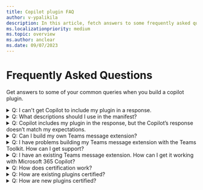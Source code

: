 ```yaml
---
title: Copilot plugin FAQ
author: v-ypalikila
description: In this article, fetch answers to some frequently asked questions while building a copilot plugin.
ms.localizationpriority: medium
ms.topic: overview
ms.author: anclear
ms.date: 09/07/2023
---
```


# Frequently Asked Questions

Get answers to some of your common queries when you build a copilot plugin.

<details>

<summary>Q: I can't get Copilot to include my plugin in a response.</summary>

A: Ensure that you have a descriptive Teams manifest file, as this is used to determine plugin matching in response to a user prompt. Additionally, ensure that you have sideloaded the app package to Outlook and interacted with the app, including authenticating.

If that still doesn’t work, use the thumbs down indicator on the reply from copilot and prefix your reply with [MessageExtension].

</details>

<details>

<summary> Q: What descriptions should I use in the manifest? </summary>

Here are descriptions that work for NPM Finder.

```json
 "name": { 

        "short": "NPM Finder", 

        "full": "Nuget Package Manager Finder" 

    }, 

    "description": { 

        "short": "Returns information about available NPM packages", 

        "full": "The Nuget Package Manager (NPM) Finder application provides information (such as title and description) about Nuget packages available in the global NPM catalog." 

    }, 

… 

            "commands": [ 

                { 

                    "id": "searchQuery", 

                    "context": [ 

                        "compose", 

                        "commandBox" 

                    ], 

                    "description": "Searches the global NPM catalog for available packages", 

                    "title": "Search", 

                    "type": "query", 

                    "parameters": [ 

                        { 

                            "name": "searchQuery", 

                            "title": "Search Query", 

                            "description": "A package name or description of capability to search", 

                            "inputType": "text" 

                        } 

                    ] 

```

</details>

<details>

<summary> Q: Copilot includes my plugin in the response, but the Copilot’s response doesn’t match my expectations.</summary>

Use the thumbs down indicator on the reply from copilot and prefix your reply with [MessageExtension].

</details>

<details>

<summary> Q: Can I build my own Teams message extension? </summary>

Yes – just make sure that you have a descriptive application manifest and have sideloaded the application to Outlook and interacted with the app, including authentication.
</details>

<details>

<summary> Q: I have problems building my Teams message extension with the Teams Toolkit. How can I get support? </summary>

Reach out to Pierce Boggan, John Miller, and Abram Jackson over email.

</details>

<details>

<summary> Q: I have an existing Teams message extension. How can I get it working with Microsoft 365 Copilot? </summary>

1. Register the Microsoft365Extensions bot channel in Azure Bot Service.
1. Sideload the application to Outlook.

</details>

<details>

<summary> Q: How does certification work?</summary>

The plugin developer will opt into the App Compliance flow in Partner Center after publishing their plugin.  If the developer hasn't previously completed Publisher Verification, they'll be prompted to do so prior to starting the Microsoft 365 Certification process.  Their next step on the compliance journey is to complete Publisher Attestation, which collects self-attested information about their plugin, company, and operations.  This information is published on a publicly facing MSDocs page for their customers to view.  The developer will then start the Microsoft 365 Certification process by uploading some initial documents to help scope the assessment to their plugin and operating environment.  Based on the scope, the developer will then be required to provide evidence for specific controls related to application security, operational security, and data handling/privacy.  Developers that build on Azure can also opt to leverage the App Compliance Automation Tool (ACAT).  This tool will automatically scan their environment and produce evidence for several controls, reducing the amount of manual work required of the developer. More detailed instructions to achieve Microsoft 365 Certification can be found in this video.

</details>

<details>

<summary> Q: How are existing plugins certified?</summary>

A: After successfully passing the proactive validating pass, existing MEs that haven't already been certified will be encouraged to certify their plugin. This will be done through the email sent to developers confirming their existing ME has been validated.
</details>

<details>

<summary> Q: How are new plugins certified?</summary>
A: New plugins created will be encouraged to certify their plugin after successfully completing validation.
</details>
